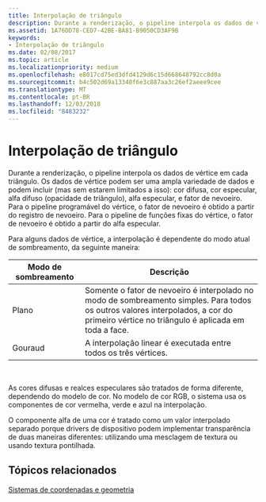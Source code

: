 ```yaml
---
title: Interpolação de triângulo
description: Durante a renderização, o pipeline interpola os dados de vértice em cada triângulo.
ms.assetid: 1A76DD78-CED7-42BE-BA81-B9050CD3AF9B
keywords:
- Interpolação de triângulo
ms.date: 02/08/2017
ms.topic: article
ms.localizationpriority: medium
ms.openlocfilehash: e8017cd75ed3dfd4129d6c15d668648792cc8d0a
ms.sourcegitcommit: b4c502d69a13340f6e3c887aa3c26ef2aeee9cee
ms.translationtype: MT
ms.contentlocale: pt-BR
ms.lasthandoff: 12/03/2018
ms.locfileid: "8483232"
---
```

# <a name="triangle-interpolation"></a>Interpolação de triângulo


Durante a renderização, o pipeline interpola os dados de vértice em cada triângulo. Os dados de vértice podem ser uma ampla variedade de dados e podem incluir (mas sem estarem limitados a isso): cor difusa, cor especular, alfa difuso (opacidade de triângulo), alfa especular, e fator de nevoeiro. Para o pipeline programável do vértice, o fator de nevoeiro é obtido a partir do registro de nevoeiro. Para o pipeline de funções fixas do vértice, o fator de nevoeiro é obtido a partir do alfa especular.

Para alguns dados de vértice, a interpolação é dependente do modo atual de sombreamento, da seguinte maneira:

| Modo de sombreamento | Descrição                                                                                                                                                                 |
|--------------|-----------------------------------------------------------------------------------------------------------------------------------------------------------------------------|
| Plano         | Somente o fator de nevoeiro é interpolado no modo de sombreamento simples. Para todos os outros valores interpolados, a cor do primeiro vértice no triângulo é aplicada em toda a face. |
| Gouraud      | A interpolação linear é executada entre todos os três vértices.                                                                                                               |

 

As cores difusas e realces especulares são tratados de forma diferente, dependendo do modelo de cor. No modelo de cor RGB, o sistema usa os componentes de cor vermelha, verde e azul na interpolação.

O componente alfa de uma cor é tratado como um valor interpolado separado porque drivers de dispositivo podem implementar transparência de duas maneiras diferentes: utilizando uma mesclagem de textura ou usando textura pontilhada.

## <a name="span-idrelated-topicsspanrelated-topics"></a><span id="related-topics"></span>Tópicos relacionados


[Sistemas de coordenadas e geometria](coordinate-systems-and-geometry.md)

 

 




